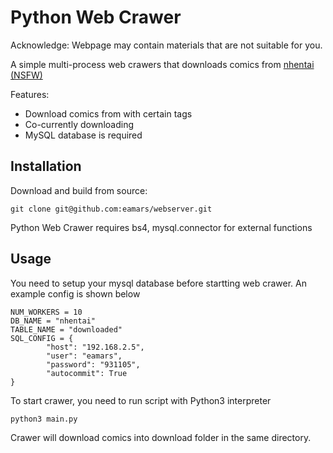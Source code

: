 Python Web Crawer
=================

Acknowledge: Webpage may contain materials that are not suitable for you. 

A simple multi-process web crawers that downloads comics from [nhentai (NSFW)](http://nhentai.net)

Features:
- Download comics from with certain tags
- Co-currently downloading
- MySQL database is required

Installation
------------

Download and build from source:
	
	git clone git@github.com:eamars/webserver.git

Python Web Crawer requires bs4, mysql.connector for external functions

Usage
-----

You need to setup your mysql database before startting web crawer. An example config is shown below

```dosini
NUM_WORKERS = 10
DB_NAME = "nhentai"
TABLE_NAME = "downloaded"
SQL_CONFIG = {
	    "host": "192.168.2.5",
	    "user": "eamars",
	    "password": "931105",
	    "autocommit": True
}
```

To start crawer, you need to run script with Python3 interpreter

	python3 main.py

Crawer will download comics into download folder in the same directory.




